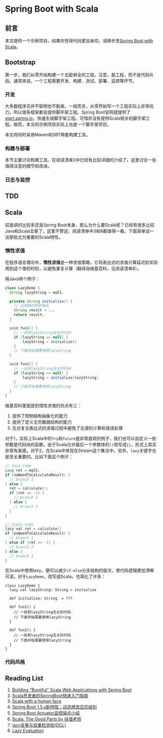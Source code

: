 # Spring Boot with Scala
## 前言
本文提供一个示例项目，如果你觉得代码更加亲切，请移步至[Spring Boot with Scala](https://github.com/sadhen/spring-boot-with-scala)。

## Bootstrap
第一步，我们从零开始构建一个五脏俱全的工程。注意，是工程，而不是代码片段。通常来说，一个工程需要开发、构建、测试、部署、监控等环节。

### 开发
大多数程序员并不聪明也不勤奋。一般而言，从零开始写一个工程实际上非常吃力。所以很多框架都会提供脚手架工程。Spring Boot官网就提供了[start.spring.io](http://start.spring.io)，快速生成脚手架工程。可惜并没有提供Scala相关的脚手架工程。故而，本文的示例项目实际上也是一个脚手架项目。

本文将同时采用Maven和SBT两套构建工具。

### 构建与部署
本节主要讨论构建工具。在阅读清单2中已经有比较详细的介绍了，这里讨论一些值得注意的细节和改进。



### 日志与监控

## TDD
## Scala
前面讲的比较多还是Spring Boot本身，那么为什么要Scala呢？已经有很多比较Java和Scala文章了，这里不赘述。阅读清单中3和6都值得一看。下面简单谈一谈那些尤为重要的Scala特性。

### 惰性求值
在程序语言理论中，**惰性求值**是一种求值策略，它将表达式的求值计算延迟到实际用到这个值的时刻，以避免重复计算（翻译自维基百科，见阅读清单8）。

用Java举个例子：

``` java
class LazyDemo {
  String lazyString = null;

  private String initialize() {
    // 比较耗时的初始化
    String result = ...
    return result;
  }

  void fun1() {
    // 一些和lazyString无关的代码
    if (lazyString == null) {
        lazyString = initialize()
    }
    // 下面开始需要使用lazyString
  }

  void fun2() {
    // 一些和lazyString无关的代码
    if (lazyString == null) {
        lazyString = initialize(lazyString)
    }
    // 下面开始需要使用lazyString
  }
}
```
维基百科里面提到惰性求值的优点有三：

1. 提供了控制结构抽象化的能力
2. 提供了定义无穷数据结构的能力
3. 在对复合表达式的求值过程中避免了无谓的计算和错误处理

对于1，实际上Scala中的`Try`和`future`是非常直观的例子，我们也可以自定义一些参数是代码块的函数，由于Scala允许最后一个参数体的`()`改写成`{}`，形式上其实非常有美感。对于2，在Scala中体现在Stream这个集合中。另外，`lazy`关键字也是至关重要的。比如下面这个例子：

``` java
// Java Code
Long ret = null;
if (noNeedToCalculateResult) {
  // branch 1
} else {
  ret = calculate();
  if (ret == -1) {
    // branch 2
  } else {
    // branch 3
  }
}

// Scala Code
lazy val ret = calculate()
if (noNeedToCalculateResult) {
  // branch 1
} else if (ret == -1) {
  // branch 2
} else {
  // branch 3
}
```
在Scala中使用lazy，便可以减少`if-else`分支结构的层次，使代码逻辑更加清晰可读。对于`LazyDemo`，改写成Scala，也简化了许多：

```
class LazyDemo {
  lazy val lazyString: String = initialize

  def initialize: String  = ???

  def fun1() {
    // 一些和lazyString无关的代码
    // 下面开始需要使用lazyString
  }

  def fun2() {
    // 一些和lazyString无关的代码
    // 下面开始需要使用lazyString
  }
}
```

### 代码风格

## Reading List
1. [Building "Bootiful" Scala Web Applications with Spring Boot](https://github.com/shekhargulati/52-technologies-in-2016/tree/master/37-spring-boot-scala)
2. [Scala开发者的SpringBoot快速入门指南](http://afoo.me/posts/2015-07-21-scala-developers-springboot-guide.html)
3. [Scala with a human face](http://dimafeng.com/2016/01/02/scala-spring/)
4. [Spring Boot 1.5.x新特性：动态修改日志级别](http://blog.didispace.com/spring-boot-1-5-x-feature-1/)
5. [Spring Boot Actuator监控端点小结](http://blog.didispace.com/spring-boot-actuator-1/)
6. [Scala: The Good Parts by 扶墙老师](http://vdisk.weibo.com/s/BbtIfGVUtj4-)
7. [lazy变量与双重检测锁(DCL)](http://hongjiang.info/scala-lazy-and-dcl/)
8. [Lazy Evaluation](https://en.wikipedia.org/wiki/Lazy_evaluation)
